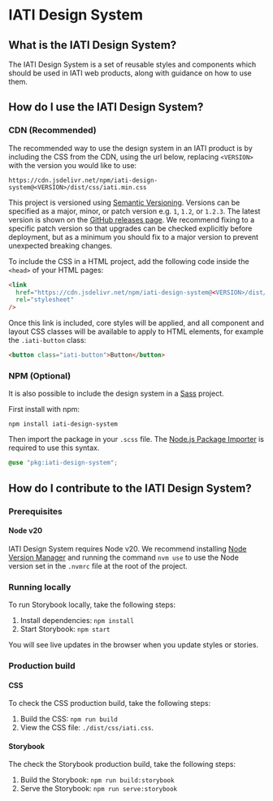# IATI Design System

## What is the IATI Design System?

The IATI Design System is a set of reusable styles and components which should be used in IATI web products, along with guidance on how to use them.

## How do I use the IATI Design System?

### CDN (Recommended)

The recommended way to use the design system in an IATI product is by including the CSS from the CDN, using the url below, replacing `<VERSION>` with the version you would like to use:

```code
https://cdn.jsdelivr.net/npm/iati-design-system@<VERSION>/dist/css/iati.min.css
```

This project is versioned using [Semantic Versioning](https://semver.org/). Versions can be specified as a major, minor, or patch version e.g. `1`, `1.2`, or `1.2.3`. The latest version is shown on the [GitHub releases page](https://github.com/IATI/design-system/releases). We recommend fixing to a specific patch version so that upgrades can be checked explicitly before deployment, but as a minimum you should fix to a major version to prevent unexpected breaking changes.

To include the CSS in a HTML project, add the following code inside the `<head>` of your HTML pages:

```html
<link
  href="https://cdn.jsdelivr.net/npm/iati-design-system@<VERSION>/dist/css/iati.min.css"
  rel="stylesheet"
/>
```

Once this link is included, core styles will be applied, and all component and layout CSS classes will be available to apply to HTML elements, for example the `.iati-button` class:

```html
<button class="iati-button">Button</button>
```

### NPM (Optional)

It is also possible to include the design system in a [Sass](https://sass-lang.com/) project.

First install with npm:

```code
npm install iati-design-system
```

Then import the package in your `.scss` file. The [Node.js Package Importer](https://sass-lang.com/documentation/at-rules/use/#node-js-package-importer) is required to use this syntax.

```css
@use "pkg:iati-design-system";
```

## How do I contribute to the IATI Design System?

### Prerequisites

#### Node v20

IATI Design System requires Node v20. We recommend installing [Node Version Manager](https://github.com/nvm-sh/nvm) and running the command `nvm use` to use the Node version set in the `.nvmrc` file at the root of the project.

### Running locally

To run Storybook locally, take the following steps:

1. Install dependencies: `npm install`
2. Start Storybook: `npm start`

You will see live updates in the browser when you update styles or stories.

### Production build

#### CSS

To check the CSS production build, take the following steps:

1. Build the CSS: `npm run build`
2. View the CSS file: `./dist/css/iati.css`.

#### Storybook

The check the Storybook production build, take the following steps:

1. Build the Storybook: `npm run build:storybook`
2. Serve the Storybook: `npm run serve:storybook`
